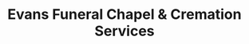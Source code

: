 ---
title: "Evans Funeral Chapel & Cremation Services"
url: /forest-hill/evans-funeral-chapel-und-cremation-services/
shop: Bestattungen
---